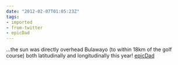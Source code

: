 ```yaml
---
date: "2012-02-07T01:05:23Z"
tags:
- imported
- from-twitter
- epicDad
---
```

…the sun was directly overhead Bulawayo \(to within 18km of the golf course) both latitudinally and longitudinally this year! [epicDad](/tags/epicDad)
